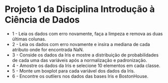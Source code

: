 # Projeto 1 da Disciplina Introdução à Ciência de Dados

* 1 - Leia os dados com erro novamente, faça a limpeza e remova as duas
últimas colunas.
* 2 - Leia os dados com erro novamente e insira a mediana de cada atributo
onde for encontrada NaN.
* 3 - Conside os dados da Iris e mostre a distribuição de probabilidades de cada
uma das variáveis após a normalização e padronização.
* 4 - Amostre os dados da Iris e selecione 10 elementos em cada classe.
* 5 - Monte um boxplot para cada variável dos dados da Iris.
* 6 - Encontre os outliers nos dados das bases Iris e BostonHouse.
